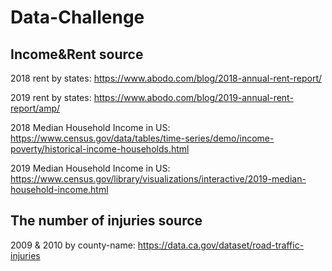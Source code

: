 # Data-Challenge


## Income&Rent source
2018 rent by states: https://www.abodo.com/blog/2018-annual-rent-report/

2019 rent by states: https://www.abodo.com/blog/2019-annual-rent-report/amp/

2018 Median Household Income in US: https://www.census.gov/data/tables/time-series/demo/income-poverty/historical-income-households.html

2019 Median Household Income in US: https://www.census.gov/library/visualizations/interactive/2019-median-household-income.html

## The number of injuries source
2009 & 2010 by county-name: https://data.ca.gov/dataset/road-traffic-injuries

